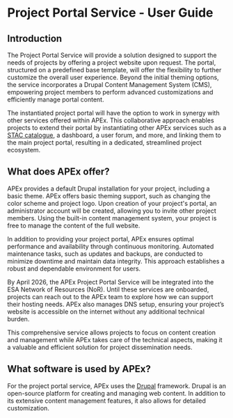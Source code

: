 # Project Portal Service - User Guide

## Introduction

The Project Portal Service will provide a solution designed to support the needs of projects by offering a project
website upon request. The portal, structured on a predefined base template, will offer the flexibility to further
customize the overall user experience. Beyond the initial theming options, the service incorporates a Drupal Content
Management System (CMS), empowering project members to perform advanced customizations and efficiently manage portal
content.

The instantiated project portal will have the option to work in synergy with other services offered within APEx. This
collaborative approach enables projects to extend their portal by instantiating other APEx services such as a
[STAC catalogue](catalog.qmd), a dashboard, a user forum, and more, and linking them to the main project portal,
resulting in a dedicated, streamlined project ecosystem.

## What does APEx offer?

APEx provides a default Drupal installation for your project, including a basic theme. APEx offers basic theming
support, such as changing the color scheme and project logo. Upon creation of your project's portal, an administrator
account will be created, allowing you to invite other project members. Using the built-in content management system,
your project is free to manage the content of the full website.

In addition to providing your project portal, APEx ensures optimal performance and availability through continuous
monitoring. Automated maintenance tasks, such as updates and backups, are conducted to minimize downtime and maintain
data integrity. This approach establishes a robust and dependable environment for users.

By April 2026, the APEx Project Portal Service will be integrated into the ESA Network of Resources (NoR). Until these
services are onboarded, projects can reach out to the APEx team to explore how we can support their hosting needs. APEx
also manages DNS setup, ensuring your project’s website is accessible on the internet without any additional technical
burden.

This comprehensive service allows projects to focus on content creation and management while APEx takes care of the
technical aspects, making it a valuable and efficient solution for project dissemination needs.

## What software is used by APEx?

For the project portal service, APEx uses the [Drupal](https://www.drupal.org/) framework. Drupal is an open-source
platform for creating and managing web content. In addition to its extensive content management features, it also allows
for detailed customization.
